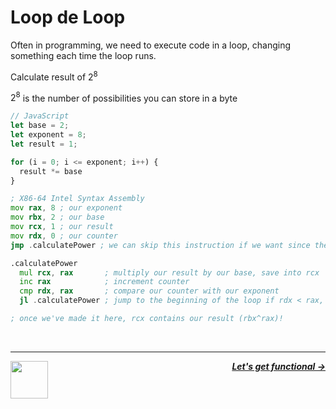 # Loop de Loop

Often in programming, we need to execute code in a loop, changing something each time the loop runs.

Calculate result of $2^8$

$2^8$ is the number of possibilities you can store in a byte

```js
// JavaScript
let base = 2;
let exponent = 8;
let result = 1;

for (i = 0; i <= exponent; i++) {
  result *= base
}
```

```asm
; X86-64 Intel Syntax Assembly
mov rax, 8 ; our exponent
mov rbx, 2 ; our base
mov rcx, 1 ; our result
mov rdx, 0 ; our counter
jmp .calculatePower ; we can skip this instruction if we want since the loop starts on the next line

.calculatePower
  mul rcx, rax       ; multiply our result by our base, save into rcx
  inc rax            ; increment counter
  cmp rdx, rax       ; compare our counter with our exponent
  jl .calculatePower ; jump to the beginning of the loop if rdx < rax, since we still have more iterations to go

; once we've made it here, rcx contains our result (rbx^rax)!
```

<br />

---

<a href="/guide/writing-code/instructions/conditionals.md">
  <picture>
    <source media="(prefers-color-scheme: dark)" srcset="https://cloud-5aq8uo1rv-hack-club-bot.vercel.app/0backd.png">
    <img align="left" width="60" src="https://cloud-5v3nvbscw-hack-club-bot.vercel.app/0backl.png" />
  </picture>
</a>

<p align="right">
  <em>
    <b>
      <a href="/guide/writing-code/instructions/functions.md">
         Let's get functional →
      </a>
    </b>
  </em>
</p>
